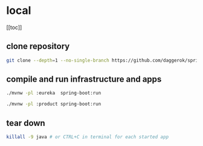 # local

[[toc]]

## clone repository

```bash
git clone --depth=1 --no-single-branch https://github.com/daggerok/spring-cloud-k8s-example app ; cd $_
```

## compile and run infrastructure and apps

```bash
./mvnw -pl :eureka  spring-boot:run

./mvnw -pl :product spring-boot:run
```

## tear down

```bash
killall -9 java # or CTRL+C in terminal for each started app
```
